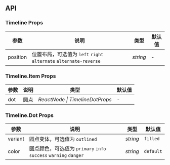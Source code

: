 ## API

### Timeline Props

| 参数 | 说明 | 类型 | 默认值 |
| --- | --- | --- | --- |
| position | 位置布局，可选值为 `left` `right` `alternate` `alternate-reverse` | _string_ | - |

### Timeline.Item Props

| 参数 | 说明 | 类型 | 默认值 |
| --- | --- | --- | --- |
| dot | 圆点 | _ReactNode \| TimelineDotProps_ | - |

### Timeline.Dot Props

| 参数 | 说明 | 类型 | 默认值 |
| --- | --- | --- | --- |
| variant | 圆点变体，可选值为 `outlined` | _string_ | `filled` |
| color | 圆点颜色，可选值为 `primary` `info` `success` `warning` `danger` | _string_ | `default` |